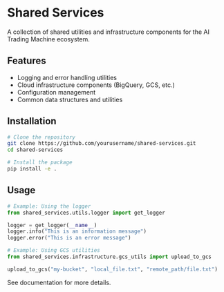 # Shared Services

A collection of shared utilities and infrastructure components for the AI Trading Machine ecosystem.

## Features

- Logging and error handling utilities
- Cloud infrastructure components (BigQuery, GCS, etc.)
- Configuration management
- Common data structures and utilities

## Installation

```bash
# Clone the repository
git clone https://github.com/yourusername/shared-services.git
cd shared-services

# Install the package
pip install -e .
```

## Usage

```python
# Example: Using the logger
from shared_services.utils.logger import get_logger

logger = get_logger(__name__)
logger.info("This is an information message")
logger.error("This is an error message")

# Example: Using GCS utilities
from shared_services.infrastructure.gcs_utils import upload_to_gcs

upload_to_gcs("my-bucket", "local_file.txt", "remote_path/file.txt")
```

See documentation for more details.
